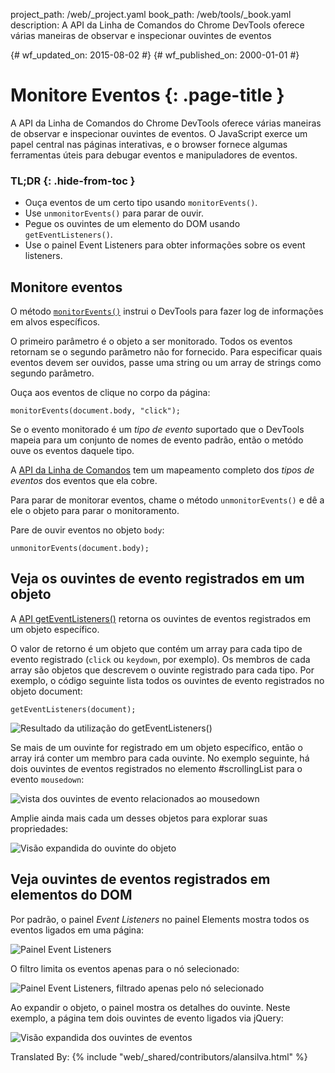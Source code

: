 project_path: /web/_project.yaml
book_path: /web/tools/_book.yaml
description: A API da Linha de Comandos do Chrome DevTools oferece várias maneiras de observar e inspecionar ouvintes de eventos

{# wf_updated_on: 2015-08-02 #}
{# wf_published_on: 2000-01-01 #}

# Monitore Eventos {: .page-title }

A API da Linha de Comandos do Chrome DevTools oferece várias maneiras de observar e inspecionar ouvintes de eventos.
O JavaScript exerce um papel central nas páginas interativas, e o browser fornece algumas ferramentas úteis para debugar eventos e manipuladores de eventos.


### TL;DR {: .hide-from-toc }
- Ouça eventos de um certo tipo usando <code>monitorEvents()</code>.
- Use <code>unmonitorEvents()</code> para parar de ouvir.
- Pegue os ouvintes de um elemento do DOM usando <code>getEventListeners()</code>.
- Use o painel Event Listeners para obter informações sobre os event listeners.


## Monitore eventos

O método [`monitorEvents()`](/web/tools/chrome-devtools/debug/command-line/command-line-reference#monitoreventsobject-events)
instrui o DevTools para fazer log de informações em alvos específicos.

O primeiro parâmetro é o objeto a ser monitorado.
Todos os eventos retornam se o segundo parâmetro não for fornecido.
Para especificar quais eventos devem ser ouvidos,
passe uma string ou um array de strings como segundo parâmetro.

Ouça aos eventos de clique no corpo da página:

    monitorEvents(document.body, "click");

Se o evento monitorado é um *tipo de evento* suportado
que o DevTools mapeia para um conjunto de nomes de evento padrão,
então o metódo ouve os eventos daquele tipo.

A [API da Linha de Comandos](/web/tools/chrome-devtools/debug/command-line/command-line-reference) tem um mapeamento completo dos *tipos de eventos* dos eventos que ela cobre.

Para parar de monitorar eventos,
chame o método `unmonitorEvents()` e dê a ele o objeto para parar o monitoramento.

Pare de ouvir eventos no objeto `body`:

    unmonitorEvents(document.body);

## Veja os ouvintes de evento registrados em um objeto

A [API getEventListeners()](/web/tools/chrome-devtools/debug/command-line/command-line-reference#geteventlistenersobject)
retorna os ouvintes de eventos registrados em um objeto específico.

O valor de retorno é um objeto que contém um array para cada tipo de evento registrado (`click` ou `keydown`, por exemplo).
Os membros de cada array são objetos que descrevem
o ouvinte registrado para cada tipo.
Por exemplo,
o código seguinte lista todos os ouvintes de evento registrados no objeto document:

    getEventListeners(document);

![Resultado da utilização do getEventListeners()](images/events-call-geteventlisteners.png)

Se mais de um ouvinte for registrado em um objeto específico,
então o array irá conter um membro para cada ouvinte.
No exemplo seguinte,
há dois ouvintes de eventos registrados no elemento #scrollingList para o evento `mousedown`:

![vista dos ouvintes de evento relacionados ao mousedown](images/events-geteventlisteners_multiple.png)

Amplie ainda mais cada um desses objetos para explorar suas propriedades:

![Visão expandida do ouvinte do objeto](images/events-geteventlisteners_expanded.png)

## Veja ouvintes de eventos registrados em elementos do DOM

Por padrão,
o painel *Event Listeners* no painel Elements mostra todos os eventos ligados em uma página:

![Painel Event Listeners](images/events-eventlisteners_panel.png)

O filtro limita os eventos apenas para o nó selecionado:

![Painel Event Listeners, filtrado apenas pelo nó selecionado](images/events-eventlisteners_panel_filtered.png)

Ao expandir o objeto, o painel mostra os detalhes do ouvinte.
Neste exemplo,
a página tem dois ouvintes de evento ligados via jQuery:

![Visão expandida dos ouvintes de eventos](images/events-eventlisteners_panel_details.png)

Translated By: 
{% include "web/_shared/contributors/alansilva.html" %}
